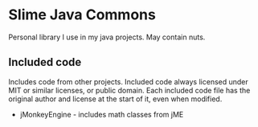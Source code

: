 # Slime Java Commons

Personal library I use in my java projects. May contain nuts.

## Included code

Includes code from other projects. Included code always licensed under MIT or similar licenses, or public domain. Each included code file has the original author and license at the start of it, even when modified.

* jMonkeyEngine - includes math classes from jME